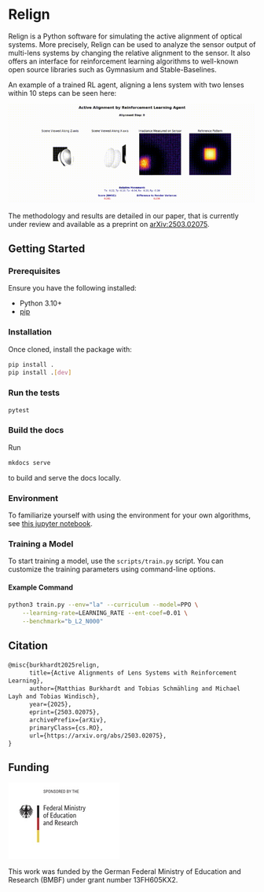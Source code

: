 # Relign

Relign is a Python software for simulating the active alignment of optical
systems. More precisely, Relign can be used to analyze the sensor output of
multi-lens systems by changing the relative alignment to the sensor. It also
offers an interface for reinforcement learning algorithms to well-known open
source libraries such as Gymnasium and Stable-Baselines.

An example of a trained RL agent, aligning a lens system with two lenses
within 10 steps can be seen here:


![til](./docs/imgs/alignment.gif)


The methodology and results are detailed in our paper, that is currently under review and 
available as a preprint on [arXiv:2503.02075](https://arxiv.org/abs/2503.02075).


## Getting Started

### Prerequisites

Ensure you have the following installed:
- Python 3.10+
- [pip](https://pip.pypa.io/en/stable/installation/)

### Installation

Once cloned, install the package with:

```bash
pip install .
pip install .[dev]
```

### Run the tests

```bash
pytest
```

### Build the docs

Run
```bash
mkdocs serve
```

to build and serve the docs locally.


### Environment

To familiarize yourself with using the environment for your own algorithms, see [this 
jupyter notebook](docs/getting_started.ipynb).

### Training a Model

To start training a model, use the `scripts/train.py` script. You can customize the training parameters using command-line options.

#### Example Command

```bash
python3 train.py --env="la" --curriculum --model=PPO \
    --learning-rate=LEARNING_RATE --ent-coef=0.01 \
    --benchmark="b_L2_N000"
```

## Citation

```
@misc{burkhardt2025relign,
      title={Active Alignments of Lens Systems with Reinforcement Learning}, 
      author={Matthias Burkhardt and Tobias Schmähling and Michael Layh and Tobias Windisch},
      year={2025},
      eprint={2503.02075},
      archivePrefix={arXiv},
      primaryClass={cs.RO},
      url={https://arxiv.org/abs/2503.02075}, 
}
```

## Funding

![BMBF](./docs/imgs/acknowledgments/BMBF.jpg)

This work was funded by the German Federal Ministry of Education and Research (BMBF) under 
grant number 13FH605KX2.
